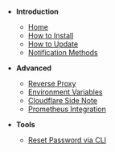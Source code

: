 
* **Introduction**
    * [Home](README.md)
    * [How to Install](🔧-How-to-Install.md)
    * [How to Update](🆙-How-to-Update.md)
    * [Notification Methods](Notification-Methods.md)

* **Advanced**
    * [Reverse Proxy](Reverse-Proxy.md)
    * [Environment Variables](Environment-Variables.md)
    * [Cloudflare Side Note](Cloudflare-Side-Note.md)
    * [Prometheus Integration](Prometheus-Integration.md)

* **Tools**
    * [Reset Password via CLI](Reset-Password-via-CLI.md)

